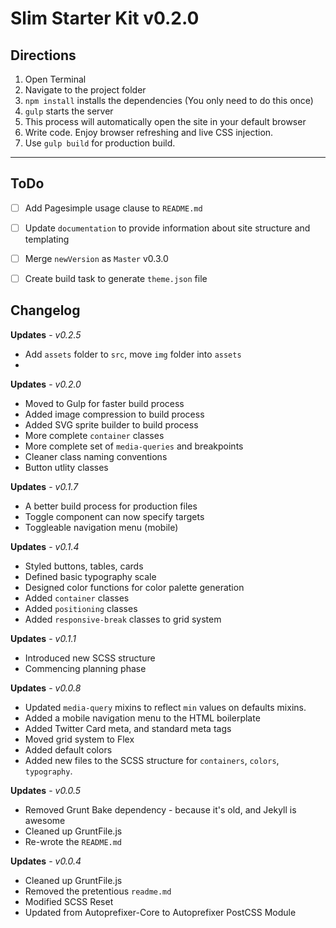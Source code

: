 # Slim Starter Kit v0.2.0

## Directions  

1. Open Terminal  
2. Navigate to the project folder  
3. `npm install` installs the dependencies (You only need to do this once)  
4. `gulp` starts the server  
5. This process will automatically open the site in your default browser  
6. Write code. Enjoy browser refreshing and live CSS injection.   
7. Use `gulp build` for production build.

----

## ToDo
- [ ] Add Pagesimple usage clause to `README.md`
- [ ] Update `documentation` to provide information about site structure and templating
- [ ] Merge `newVersion` as `Master` v0.3.0
- [ ] Create build task to generate `theme.json` file


## Changelog

__Updates__ - *v0.2.5* 
- Add `assets` folder to `src`, move `img` folder into `assets`
- 

__Updates__ - *v0.2.0*
- Moved to Gulp for faster build process
- Added image compression to build process
- Added SVG sprite builder to build process
- More complete `container` classes
- More complete set of `media-queries` and breakpoints
- Cleaner class naming conventions
- Button utlity classes

__Updates__ - *v0.1.7*
- A better build process for production files
- Toggle component can now specify targets
- Toggleable navigation menu (mobile)

__Updates__ - *v0.1.4*
- Styled buttons, tables, cards
- Defined basic typography scale
- Designed color functions for color palette generation
- Added `container` classes
- Added `positioning` classes
- Added `responsive-break` classes to grid system

__Updates__ - *v0.1.1*
- Introduced new SCSS structure
- Commencing planning phase

__Updates__ - *v0.0.8*
- Updated `media-query` mixins to reflect `min` values on defaults mixins.
- Added a mobile navigation menu to the HTML boilerplate
- Added Twitter Card meta, and standard meta tags
- Moved grid system to Flex
- Added default colors
- Added new files to the SCSS structure for `containers`, `colors`, `typography`.

__Updates__ - *v0.0.5*
- Removed Grunt Bake dependency - because it's old, and Jekyll is awesome
- Cleaned up GruntFile.js
- Re-wrote the `README.md`

__Updates__ - *v0.0.4*
- Cleaned up GruntFile.js
- Removed the pretentious `readme.md`
- Modified SCSS Reset
- Updated from Autoprefixer-Core to Autoprefixer PostCSS Module